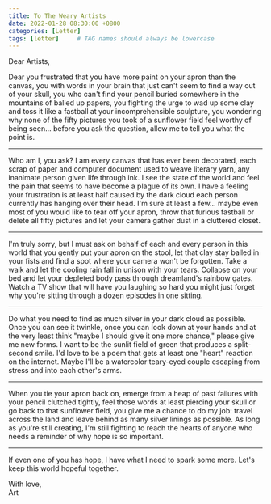 ```yaml
---
title: To The Weary Artists
date: 2022-01-28 08:30:00 +0800
categories: [Letter]
tags: [letter]     # TAG names should always be lowercase
---
```


Dear Artists,
 
Dear you frustrated that you have more paint on your apron than the canvas, you with words in your brain that just can't seem to find a way out of your skull, you who can't find your pencil buried somewhere in the mountains of balled up papers, you fighting the urge to wad up some clay and toss it like a fastball at your incomprehensible sculpture, you wondering why none of the fifty pictures you took of a sunflower field feel worthy of being seen... before you ask the question, allow me to tell you what the point is.   

* * * 
 
Who am I, you ask? I am every canvas that has ever been decorated, each scrap of paper and computer document used to weave literary yarn, any inanimate person given life through ink. I see the state of the world and feel the pain that seems to have become a plague of its own. I have a feeling your frustration is at least half caused by the dark cloud each person currently has hanging over their head. I'm sure at least a few... maybe even most of you would like to tear off your apron, throw that furious fastball or delete all fifty pictures and let your camera gather dust in a cluttered closet.   

* * * 
 
I'm truly sorry, but I must ask on behalf of each and every person in this world that you gently put your apron on the stool, let that clay stay balled in your fists and find a spot where your camera won't be forgotten. Take a walk and let the cooling rain fall in unison with your tears. Collapse on your bed and let your depleted body pass through dreamland's rainbow gates. Watch a TV show that will have you laughing so hard you might just forget why you're sitting through a dozen episodes in one sitting.   

* * * 

Do what you need to find as much silver in your dark cloud as possible. Once you can see it twinkle, once you can look down at your hands and at the very least think "maybe I should give it one more chance," please give me new forms. I want to be the sunlit field of green that produces a split-second smile. I'd love to be a poem that gets at least one "heart" reaction on the internet. Maybe I'll be a watercolor teary-eyed couple escaping from stress and into each other's arms.    

* * * 

When you tie your apron back on, emerge from a heap of past failures with your pencil clutched tightly, feel those words at least piercing your skull or go back to that sunflower field, you give me a chance to do my job: travel across the land and leave behind as many silver linings as possible. As long as you're still creating, I'm still fighting to reach the hearts of anyone who needs a reminder of why hope is so important.   

* * * 

If even one of you has hope, I have what I need to spark some more. Let's keep this world hopeful together.   
 
With love,   
Art   
